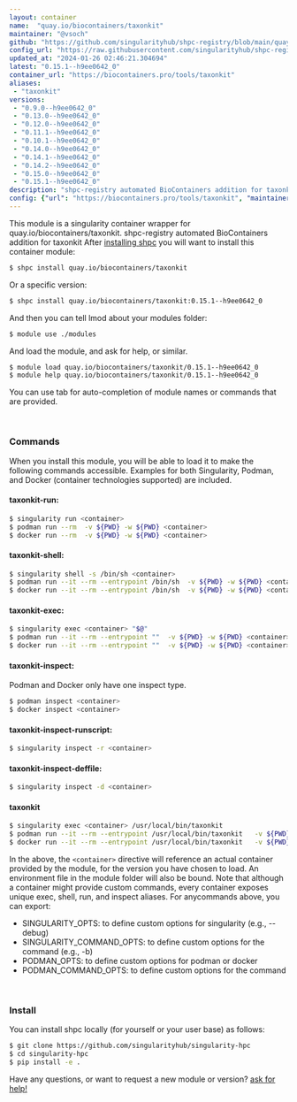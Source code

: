 ```yaml
---
layout: container
name:  "quay.io/biocontainers/taxonkit"
maintainer: "@vsoch"
github: "https://github.com/singularityhub/shpc-registry/blob/main/quay.io/biocontainers/taxonkit/container.yaml"
config_url: "https://raw.githubusercontent.com/singularityhub/shpc-registry/main/quay.io/biocontainers/taxonkit/container.yaml"
updated_at: "2024-01-26 02:46:21.304694"
latest: "0.15.1--h9ee0642_0"
container_url: "https://biocontainers.pro/tools/taxonkit"
aliases:
 - "taxonkit"
versions:
 - "0.9.0--h9ee0642_0"
 - "0.13.0--h9ee0642_0"
 - "0.12.0--h9ee0642_0"
 - "0.11.1--h9ee0642_0"
 - "0.10.1--h9ee0642_0"
 - "0.14.0--h9ee0642_0"
 - "0.14.1--h9ee0642_0"
 - "0.14.2--h9ee0642_0"
 - "0.15.0--h9ee0642_0"
 - "0.15.1--h9ee0642_0"
description: "shpc-registry automated BioContainers addition for taxonkit"
config: {"url": "https://biocontainers.pro/tools/taxonkit", "maintainer": "@vsoch", "description": "shpc-registry automated BioContainers addition for taxonkit", "latest": {"0.15.1--h9ee0642_0": "sha256:111506b0470bbe77717e33776a59aba15c6dc125f8d3d3e8add35a5a333f622f"}, "tags": {"0.9.0--h9ee0642_0": "sha256:af690fd2053972ea7572d57d3df433a5dc04150eb3cdd0a41b3fa417c67cea7d", "0.13.0--h9ee0642_0": "sha256:fe310da17a905b9c9087b845496731f44a84b8467464770899ccd4fa41f12202", "0.12.0--h9ee0642_0": "sha256:b0b396fe321720093c2ac42a8a4d722c087eb090ef0d595b24acdf50b1e6f303", "0.11.1--h9ee0642_0": "sha256:3e81ea86d1918b477c4c301c4b44c1e17386b67df8c22165bf4c227ac36f0361", "0.10.1--h9ee0642_0": "sha256:36a782dd788fc806e910b70ef34e28bf5bb44d49fcaf661ed0011d1fe6bbf7c5", "0.14.0--h9ee0642_0": "sha256:256042c0844ddf792d9a2fe9aac4859bf3efee7c9c8834613f6773bcdf05166c", "0.14.1--h9ee0642_0": "sha256:a2cd57387109854daf8d7766f2e2a12701f630f2d28640c3cf2da02faaac5765", "0.14.2--h9ee0642_0": "sha256:03f7df94d1c2be8f3821b2b278f937a9e0e8668382049b1555073fc92e0e32f8", "0.15.0--h9ee0642_0": "sha256:5b853805d76580dc8e51563909713af9a12cea75aa55c9813a92bb37e39d39e8", "0.15.1--h9ee0642_0": "sha256:111506b0470bbe77717e33776a59aba15c6dc125f8d3d3e8add35a5a333f622f"}, "docker": "quay.io/biocontainers/taxonkit", "aliases": {"taxonkit": "/usr/local/bin/taxonkit"}}
---
```


This module is a singularity container wrapper for quay.io/biocontainers/taxonkit.
shpc-registry automated BioContainers addition for taxonkit
After [installing shpc](#install) you will want to install this container module:


```bash
$ shpc install quay.io/biocontainers/taxonkit
```

Or a specific version:

```bash
$ shpc install quay.io/biocontainers/taxonkit:0.15.1--h9ee0642_0
```

And then you can tell lmod about your modules folder:

```bash
$ module use ./modules
```

And load the module, and ask for help, or similar.

```bash
$ module load quay.io/biocontainers/taxonkit/0.15.1--h9ee0642_0
$ module help quay.io/biocontainers/taxonkit/0.15.1--h9ee0642_0
```

You can use tab for auto-completion of module names or commands that are provided.

<br>

### Commands

When you install this module, you will be able to load it to make the following commands accessible.
Examples for both Singularity, Podman, and Docker (container technologies supported) are included.

#### taxonkit-run:

```bash
$ singularity run <container>
$ podman run --rm  -v ${PWD} -w ${PWD} <container>
$ docker run --rm  -v ${PWD} -w ${PWD} <container>
```

#### taxonkit-shell:

```bash
$ singularity shell -s /bin/sh <container>
$ podman run --it --rm --entrypoint /bin/sh  -v ${PWD} -w ${PWD} <container>
$ docker run --it --rm --entrypoint /bin/sh  -v ${PWD} -w ${PWD} <container>
```

#### taxonkit-exec:

```bash
$ singularity exec <container> "$@"
$ podman run --it --rm --entrypoint ""  -v ${PWD} -w ${PWD} <container> "$@"
$ docker run --it --rm --entrypoint ""  -v ${PWD} -w ${PWD} <container> "$@"
```

#### taxonkit-inspect:

Podman and Docker only have one inspect type.

```bash
$ podman inspect <container>
$ docker inspect <container>
```

#### taxonkit-inspect-runscript:

```bash
$ singularity inspect -r <container>
```

#### taxonkit-inspect-deffile:

```bash
$ singularity inspect -d <container>
```


#### taxonkit

```bash
$ singularity exec <container> /usr/local/bin/taxonkit
$ podman run --it --rm --entrypoint /usr/local/bin/taxonkit   -v ${PWD} -w ${PWD} <container> -c " $@"
$ docker run --it --rm --entrypoint /usr/local/bin/taxonkit   -v ${PWD} -w ${PWD} <container> -c " $@"
```



In the above, the `<container>` directive will reference an actual container provided
by the module, for the version you have chosen to load. An environment file in the
module folder will also be bound. Note that although a container
might provide custom commands, every container exposes unique exec, shell, run, and
inspect aliases. For anycommands above, you can export:

 - SINGULARITY_OPTS: to define custom options for singularity (e.g., --debug)
 - SINGULARITY_COMMAND_OPTS: to define custom options for the command (e.g., -b)
 - PODMAN_OPTS: to define custom options for podman or docker
 - PODMAN_COMMAND_OPTS: to define custom options for the command

<br>

### Install

You can install shpc locally (for yourself or your user base) as follows:

```bash
$ git clone https://github.com/singularityhub/singularity-hpc
$ cd singularity-hpc
$ pip install -e .
```

Have any questions, or want to request a new module or version? [ask for help!](https://github.com/singularityhub/singularity-hpc/issues)